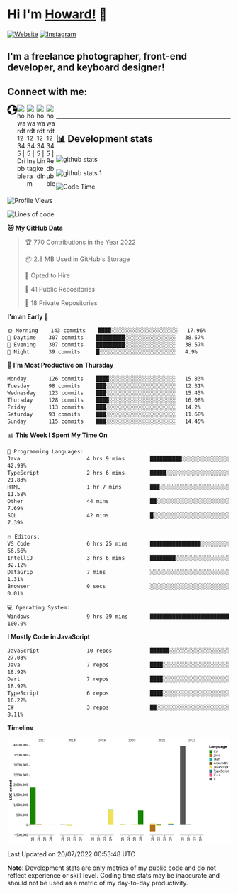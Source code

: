 # Hi I'm [Howard!][website] 👋

[![Website](https://img.shields.io/website?label=howardt12345.com&style=for-the-badge&url=https%3A%2F%2Fhowardt12345.com)](https://howardt12345.com)
[![Instagram](https://img.shields.io/badge/instagram-%23E4405F.svg?&style=for-the-badge&logo=instagram&logoColor=white)](https://instagram.com/howardt12345)

I'm a freelance photographer, front-end developer, and keyboard designer!
---

## Connect with me:

[<img align="left" alt="howardt12345.com" width="22px" src="https://raw.githubusercontent.com/iconic/open-iconic/master/svg/globe.svg" />][website]
[<img align="left" alt="howardt12345 | Dribbble" width="22px" src="https://cdn.jsdelivr.net/npm/simple-icons@v3/icons/dribbble.svg" />][dribbble]
[<img align="left" alt="howardt12345 | Instagram" width="22px" src="https://cdn.jsdelivr.net/npm/simple-icons@v3/icons/instagram.svg" />][instagram]
[<img align="left" alt="howardt12345 | LinkedIn" width="22px" src="https://cdn.jsdelivr.net/npm/simple-icons@v3/icons/linkedin.svg" />][linkedin]
[<img align="left" alt="howardt12345 | Redbubble" width="22px" src="https://cdn.jsdelivr.net/npm/simple-icons@v3/icons/redbubble.svg" />][redbubble]

<br />

---

## 📊 Development stats

![github stats](https://github-readme-stats.vercel.app/api?username=howardt12345&show_icons=true&hide_border=true&theme=dark&hide=contribs,issues)

![github stats 1](https://github-readme-stats.vercel.app/api/top-langs?username=howardt12345&langs_count=8&show_icons=true&hide_border=true&theme=dark&layout=compact)

<!--START_SECTION:waka-->
![Code Time](http://img.shields.io/badge/Code%20Time-0%20secs-blue)

![Profile Views](http://img.shields.io/badge/Profile%20Views-0-blue)

![Lines of code](https://img.shields.io/badge/From%20Hello%20World%20I%27ve%20Written-7%20Million%20lines%20of%20code-blue)

**🐱 My GitHub Data** 

> 🏆 770 Contributions in the Year 2022
 > 
> 📦 2.8 MB Used in GitHub's Storage 
 > 
> 💼 Opted to Hire
 > 
> 📜 41 Public Repositories 
 > 
> 🔑 18 Private Repositories  
 > 
**I'm an Early 🐤** 

```text
🌞 Morning    143 commits    ████░░░░░░░░░░░░░░░░░░░░░   17.96% 
🌆 Daytime    307 commits    █████████░░░░░░░░░░░░░░░░   38.57% 
🌃 Evening    307 commits    █████████░░░░░░░░░░░░░░░░   38.57% 
🌙 Night      39 commits     █░░░░░░░░░░░░░░░░░░░░░░░░   4.9%

```
📅 **I'm Most Productive on Thursday** 

```text
Monday       126 commits    ████░░░░░░░░░░░░░░░░░░░░░   15.83% 
Tuesday      98 commits     ███░░░░░░░░░░░░░░░░░░░░░░   12.31% 
Wednesday    123 commits    ███░░░░░░░░░░░░░░░░░░░░░░   15.45% 
Thursday     128 commits    ████░░░░░░░░░░░░░░░░░░░░░   16.08% 
Friday       113 commits    ███░░░░░░░░░░░░░░░░░░░░░░   14.2% 
Saturday     93 commits     ███░░░░░░░░░░░░░░░░░░░░░░   11.68% 
Sunday       115 commits    ███░░░░░░░░░░░░░░░░░░░░░░   14.45%

```


📊 **This Week I Spent My Time On** 

```text
💬 Programming Languages: 
Java                     4 hrs 9 mins        ██████████░░░░░░░░░░░░░░░   42.99% 
TypeScript               2 hrs 6 mins        █████░░░░░░░░░░░░░░░░░░░░   21.83% 
HTML                     1 hr 7 mins         ███░░░░░░░░░░░░░░░░░░░░░░   11.58% 
Other                    44 mins             ██░░░░░░░░░░░░░░░░░░░░░░░   7.69% 
SQL                      42 mins             █░░░░░░░░░░░░░░░░░░░░░░░░   7.39%

🔥 Editors: 
VS Code                  6 hrs 25 mins       ████████████████░░░░░░░░░   66.56% 
IntelliJ                 3 hrs 6 mins        ████████░░░░░░░░░░░░░░░░░   32.12% 
DataGrip                 7 mins              ░░░░░░░░░░░░░░░░░░░░░░░░░   1.31% 
Browser                  0 secs              ░░░░░░░░░░░░░░░░░░░░░░░░░   0.01%

💻 Operating System: 
Windows                  9 hrs 39 mins       █████████████████████████   100.0%

```

**I Mostly Code in JavaScript** 

```text
JavaScript               10 repos            ██████░░░░░░░░░░░░░░░░░░░   27.03% 
Java                     7 repos             ████░░░░░░░░░░░░░░░░░░░░░   18.92% 
Dart                     7 repos             ████░░░░░░░░░░░░░░░░░░░░░   18.92% 
TypeScript               6 repos             ████░░░░░░░░░░░░░░░░░░░░░   16.22% 
C#                       3 repos             ██░░░░░░░░░░░░░░░░░░░░░░░   8.11%

```


**Timeline**

![Chart not found](https://raw.githubusercontent.com/howardt12345/howardt12345/master/charts/bar_graph.png) 


 Last Updated on 20/07/2022 00:53:48 UTC
<!--END_SECTION:waka-->

**Note**: Development stats are only metrics of my public code and do not reflect experience or skill level. Coding time stats may be inaccurate and should not be used as a metric of my day-to-day productivity.

[website]: https://howardt12345.com
[dribbble]: https://dribbble.com/howardt12345
[instagram]: https://instagram.com/howardt12345
[linkedin]: https://linkedin.com/in/howardt12345
[redbubble]: https://www.redbubble.com/people/howardt12345/
